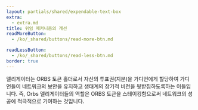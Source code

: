 ```yaml
---
layout: partials/shared/expendable-text-box
extra:
  - extra.md
title: 위임 메커니즘의 개선
readMoreButton:
  - /ko/_shared/buttons/read-more-btn.md

readLessButton:
  - /ko/_shared/buttons/read-less-btn.md
border: true
---
```


델리게이터는 ORBS 토큰 홀더로서 자신의 투표권(지분)을 가디언에게 할당하여 가디언들이 네트워크의 보안을 유지하고 생태계의 장기적 비전을 뒷받침하도록하는 이들입니다. 즉, Orbs 델리게이터들의 역할은 ORBS 토큰을 스테이킹함으로써 네트워크의 성공에 적극적으로 기여하는 것입니다.
